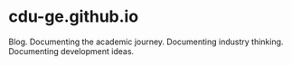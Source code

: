 # cdu-ge.github.io
Blog. Documenting the academic journey. Documenting industry thinking. Documenting development ideas.
